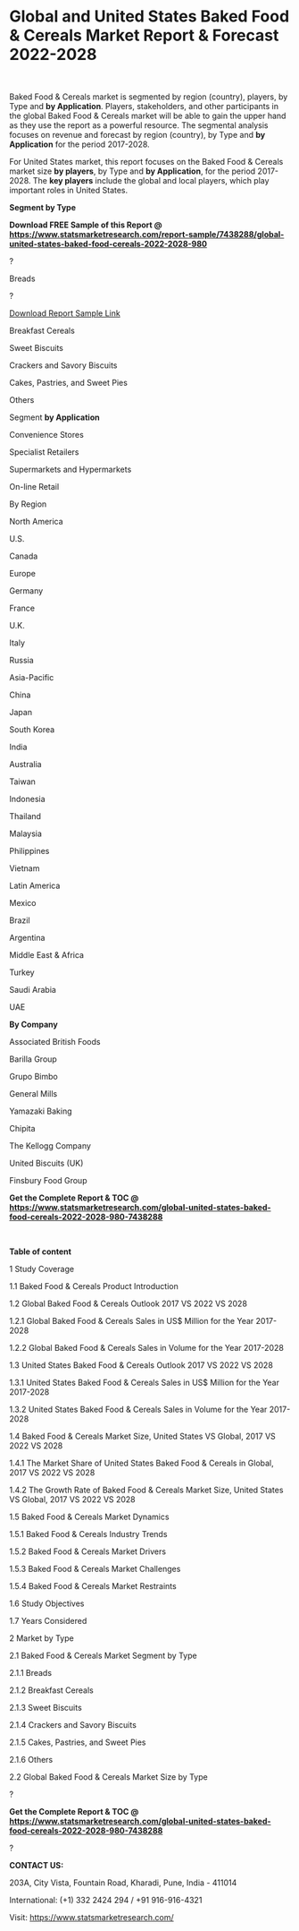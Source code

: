<h1>Global and United States Baked Food & Cereals Market Report & Forecast 2022-2028</h1><br/><p>Baked Food & Cereals market is segmented by region (country), players, by Type and <strong>by Application</strong>. Players, stakeholders, and other participants in the global Baked Food & Cereals market will be able to gain the upper hand as they use the report as a powerful resource. The segmental analysis focuses on revenue and forecast by region (country), by Type and <strong>by Application</strong> for the period 2017-2028.</p>
 
 
 
 <p>For United States market, this report focuses on the Baked Food & Cereals market size <strong>by players</strong>, by Type and <strong>by Application</strong>, for the period 2017-2028. The <strong>key players</strong> include the global and local players, which play important roles in United States.</p>
 
 
 
 <p><strong>Segment by Type</strong></p>
 
 
 
 <div><b>Download FREE Sample of this Report @ <a href="https://www.statsmarketresearch.com/download-free-sample/7438288/global-united-states-baked-food-cereals-2022-2028-980">https://www.statsmarketresearch.com/report-sample/7438288/global-united-states-baked-food-cereals-2022-2028-980</a></b></div>
 
 
 
 <p>? </p>
 
 
 
 <p>Breads</p>
 
 
 
 <p>? </p>
 
 
 
 <p><a href="https://www.statsmarketresearch.com/download-free-sample/7438288/global-united-states-baked-food-cereals-2022-2028-980">Download Report Sample Link</a></p>
 
 
 
 <p>Breakfast Cereals</p>
 
 
 
 <p>Sweet Biscuits</p>
 
 
 
 <p>Crackers and Savory Biscuits</p>
 
 
 
 <p>Cakes, Pastries, and Sweet Pies</p>
 
 
 
 <p>Others</p>
 
 
 
 <p>Segment <strong>by Application</strong></p>
 
 
 
 <p>Convenience Stores</p>
 
 
 
 <p>Specialist Retailers</p>
 
 
 
 <p>Supermarkets and Hypermarkets</p>
 
 
 
 <p>On-line Retail</p>
 
 
 
 <p>By Region</p>
 
 
 
 <p>North America</p>
 
 
 
 <p>U.S.</p>
 
 
 
 <p>Canada</p>
 
 
 
 <p>Europe</p>
 
 
 
 <p>Germany</p>
 
 
 
 <p>France</p>
 
 
 
 <p>U.K.</p>
 
 
 
 <p>Italy</p>
 
 
 
 <p>Russia</p>
 
 
 
 <p>Asia-Pacific</p>
 
 
 
 <p>China</p>
 
 
 
 <p>Japan</p>
 
 
 
 <p>South Korea</p>
 
 
 
 <p>India</p>
 
 
 
 <p>Australia</p>
 
 
 
 <p>Taiwan</p>
 
 
 
 <p>Indonesia</p>
 
 
 
 <p>Thailand</p>
 
 
 
 <p>Malaysia</p>
 
 
 
 <p>Philippines</p>
 
 
 
 <p>Vietnam</p>
 
 
 
 <p>Latin America</p>
 
 
 
 <p>Mexico</p>
 
 
 
 <p>Brazil</p>
 
 
 
 <p>Argentina</p>
 
 
 
 <p>Middle East & Africa</p>
 
 
 
 <p>Turkey</p>
 
 
 
 <p>Saudi Arabia</p>
 
 
 
 <p>UAE</p>
 
 
 
 <p><strong>By Company</strong></p>
 
 
 
 <p>Associated British Foods</p>
 
 
 
 <p>Barilla Group</p>
 
 
 
 <p>Grupo Bimbo</p>
 
 
 
 <p>General Mills</p>
 
 
 
 <p>Yamazaki Baking</p>
 
 
 
 <p>Chipita</p>
 
 
 
 <p>The Kellogg Company</p>
 
 
 
 <p>United Biscuits (UK)</p>
 
 
 
 <p>Finsbury Food Group</p>
 
 
 
 <div><b>Get the Complete Report & TOC @ <a href="https://www.statsmarketresearch.com/global-united-states-baked-food-cereals-2022-2028-980-7438288">https://www.statsmarketresearch.com/global-united-states-baked-food-cereals-2022-2028-980-7438288</a></b></div>
 
 
 
 <p><br />
 
 <b>Table of content</b></p>
 
 
 
 <p>1 Study Coverage<br />
 
 1.1 Baked Food & Cereals Product Introduction<br />
 
 1.2 Global Baked Food & Cereals Outlook 2017 VS 2022 VS 2028<br />
 
 1.2.1 Global Baked Food & Cereals Sales in US$ Million for the Year 2017-2028<br />
 
 1.2.2 Global Baked Food & Cereals Sales in Volume for the Year 2017-2028<br />
 
 1.3 United States Baked Food & Cereals Outlook 2017 VS 2022 VS 2028<br />
 
 1.3.1 United States Baked Food & Cereals Sales in US$ Million for the Year 2017-2028<br />
 
 1.3.2 United States Baked Food & Cereals Sales in Volume for the Year 2017-2028<br />
 
 1.4 Baked Food & Cereals Market Size, United States VS Global, 2017 VS 2022 VS 2028<br />
 
 1.4.1 The Market Share of United States Baked Food & Cereals in Global, 2017 VS 2022 VS 2028<br />
 
 1.4.2 The Growth Rate of Baked Food & Cereals Market Size, United States VS Global, 2017 VS 2022 VS 2028<br />
 
 1.5 Baked Food & Cereals Market Dynamics<br />
 
 1.5.1 Baked Food & Cereals Industry Trends<br />
 
 1.5.2 Baked Food & Cereals Market Drivers<br />
 
 1.5.3 Baked Food & Cereals Market Challenges<br />
 
 1.5.4 Baked Food & Cereals Market Restraints<br />
 
 1.6 Study Objectives<br />
 
 1.7 Years Considered<br />
 
 2 Market by Type<br />
 
 2.1 Baked Food & Cereals Market Segment by Type<br />
 
 2.1.1 Breads<br />
 
 2.1.2 Breakfast Cereals<br />
 
 2.1.3 Sweet Biscuits<br />
 
 2.1.4 Crackers and Savory Biscuits<br />
 
 2.1.5 Cakes, Pastries, and Sweet Pies<br />
 
 2.1.6 Others<br />
 
 2.2 Global Baked Food & Cereals Market Size by Type<br />
 
 ? </p>
 
 
 
 <div><b>Get the Complete Report & TOC @ <a href="https://www.statsmarketresearch.com/global-united-states-baked-food-cereals-2022-2028-980-7438288">https://www.statsmarketresearch.com/global-united-states-baked-food-cereals-2022-2028-980-7438288</a></b></div>
 
 
 
 <p>? </p>
 
 
 
 <p><b>CONTACT US:</b><br />
 
 203A, City Vista, Fountain Road, Kharadi, Pune, India - 411014<br />
 
 International: (+1) 332 2424 294 / +91 916-916-4321<br />
 
 Visit: <a href="https://www.statsmarketresearch.com/">https://www.statsmarketresearch.com/</a></p>